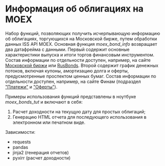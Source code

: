# Информация об облигациях на MOEX
Набор функций, позволяющих получить исчерпывающую информацию об облигациях, торгующихся на Московской бирже, путем обработки данных ISS API MOEX. Основная функция *moex_bond_info* возвращает два датафрейма с данными. Первый содержит основные характеристики выпуска и итоги торгов финансовым инструментом. Состав информации по отдельности доступен, например, на сайте [Московской биржи](https://www.moex.com/ru/issue.aspx?board=TQCB&code=RU000A105U00) или [RusBonds](https://rusbonds.ru/bonds/226684/). Второй содержит график денежных потоков, включая купоны, амортизацию долга и оферты, предусмотренные проспектом ценных бумаг. Состав информации по отдельности доступен, например, на сайте Финам (подраздел ["Платежи"](https://bonds.finam.ru/issue/details0267000002/default.asp) и ["Оферты"](https://bonds.finam.ru/issue/details0267000003/default.asp)).

Примеры использования функций представлены в ноутбуке *moex_bonds_tut* и включают в себя:
1. Расчет доходности на текущую дату для простых облигаций;
2. Генерацию HTML отчета для последующего использования в электронном или печатном виде.

Зависимости:
* requests
* pandas
* jinja2 (генерация отчетов)
* pyxirr (расчет доходности)
